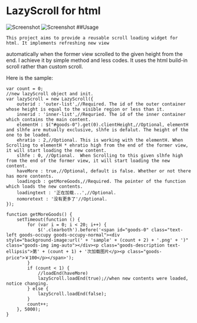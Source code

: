 # LazyScroll for html
![Screenshot](https://github.com/zgc2537/zGenius/blob/master/sample-index1.png)
![Screenshot](https://github.com/zgc2537/zGenius/blob/master/sample-index2.png)
##Usage

    This project aims to provide a reusable scroll loading widget for html. It implements refreshing new view 
automatically when the former view scrolled to the given height from the end. I achieve it by simple method 
and less codes. It uses the html build-in scroll rather than custom scroll.

Here is the sample:

    var count = 0;
    //new lazyScroll object and init.
    var lazyScroll = new LazyScroll({
        outerid : 'outer-list',//Required. The id of the outer container whose height is equal to the visible region or less than it. 
        innerid : 'inner-list',//Requried. The id of the inner container which contains the main content.
        elementH : $("#goods-0").get(0).clientHeight,//Optional, elementH and slhfe are mutually exclusive, slhfe is defalut. The height of the one to be loaded.
        ehratio : 2,//Optional. This is working with the elementH. When Scrolling to elementH * ehratio high from the end of the former view, it will start loading the new content.
        slhfe : 0, //Optional.  When Scrolling to this given slhfe high from the end of the former view, it will start loading the new content.
        haveMore : true,//Optional, default is false. Whether or not there has more contents.
        loadingcb : getMoreGoods,//Required. The pointer of the function which loads the new contents.
        loadingtext : '正在加载...',//Optional.
        nomoretext : '没有更多了'//Optional.
    });

    function getMoreGoods() {
        setTimeout(function () {
            for (var i = 0; i < 20; i++) {
                $('.clearboth').before('<span id="goods-0" class="text-left goods-occupy goods-occupy-normal"><div            style="background-image:url(' + 'sample' + (count + 2) + '.png' + ')" class="goods-img img-auto"></div><p class="goods-description text-ellipsis">第' + (count + 1) + '次加载图片</p><p class="goods-price">￥100</p></span>');
            }
            if (count < 1) {
                //loadEnd(haveMore)
                lazyScroll.loadEnd(true);//when new contents were loaded, notice changing.
            } else {
                lazyScroll.loadEnd(false);
            }
            count++;
        }, 5000);
    }
